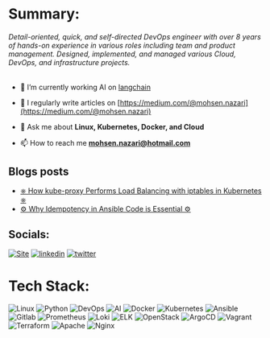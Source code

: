 # Summary:
###### Detail-oriented, quick, and self-directed DevOps engineer with over 8 years of hands-on experience in various roles including team and product management. Designed, implemented, and managed various Cloud, DevOps, and infrastructure projects.

- 🔭 I’m currently working AI on [langchain](https://www.langchain.com/)
- 📝 I regularly write articles on [https://medium.com/@mohsen.nazari](https://medium.com/@mohsen.nazari)

- 💬 Ask me about **Linux, Kubernetes, Docker, and Cloud**

- 📫 How to reach me **mohsen.nazari@hotmail.com**

## Blogs posts
<!-- BLOG-POST-LIST:START -->
- [⎈ How kube-proxy Performs Load Balancing with iptables in Kubernetes ⎈](https://medium.com/@mohsen.nazari/how-kube-proxy-performs-load-balancing-with-iptables-in-kubernetes-c8208ed9cdc8?source=rss-684e1947abac------2)
- [⚙️ Why Idempotency in Ansible Code is Essential ⚙️](https://medium.com/@mohsen.nazari/why-idempotency-in-ansible-code-is-essential-ecba0b7576fb?source=rss-684e1947abac------2)

## Socials:
[![Site](https://img.shields.io/badge/WebSite-0A66C2?style=for-the-badge&logo=kubernetes&logoColor=white)](https://nazari-mohsen.github.io/profile/) 
[![linkedin](https://img.shields.io/badge/linkedin-0A66C2?style=for-the-badge&logo=linkedin&logoColor=white)](https://www.linkedin.com/in/nazari-mohsen) 
[![twitter](https://img.shields.io/badge/medium-1DA1F2?style=for-the-badge&logo=twitter&logoColor=white)](https://medium.com/@mohsen.nazari) 
# Tech Stack:
![Linux](https://img.shields.io/badge/linux-%23D42029?style=for-the-badge&logo=linux&logoColor=white) ![Python](https://img.shields.io/badge/python-%233776AB?style=for-the-badge&logo=python&logoColor=white) ![DevOps](https://img.shields.io/badge/devops-0A66C2?style=for-the-badge&logo=devops&logoColor=white) ![AI](https://img.shields.io/badge/AI-%23000000?style=for-the-badge&logo=ai&logoColor=white) ![Docker](https://img.shields.io/badge/docker-%230db7ed.svg?style=for-the-badge&logo=docker&logoColor=white)  ![Kubernetes](https://img.shields.io/badge/kubernetes-%23326ce5.svg?style=for-the-badge&logo=kubernetes&logoColor=white)  ![Ansible](https://img.shields.io/badge/ansible-%231A1918.svg?style=for-the-badge&logo=ansible&logoColor=white)  ![Gitlab](https://img.shields.io/badge/Gitlab-%235835CC.svg?style=for-the-badge&logo=gitlab&logoColor=white)  ![Prometheus](https://img.shields.io/badge/Prometheus-%23D42029?style=for-the-badge&logo=Prometheus&logoColor=white) ![Loki](https://img.shields.io/badge/loki-%231A1918.svg?style=for-the-badge&logo=loki&logoColor=white) ![ELK](https://img.shields.io/badge/elk-%23009639.svg?style=for-the-badge&logo=elk&logoColor=white) ![OpenStack](https://img.shields.io/badge/OpenStack-%23D42029?style=for-the-badge&logo=OpenStack&logoColor=white) ![ArgoCD](https://img.shields.io/badge/argocd-%23009639.svg?style=for-the-badge&logo=argo&logoColor=white) ![Vagrant](https://img.shields.io/badge/vagrant-%231563FF.svg?style=for-the-badge&logo=vagrant&logoColor=white)  ![Terraform](https://img.shields.io/badge/terraform-%235835CC.svg?style=for-the-badge&logo=terraform&logoColor=white)  ![Apache](https://img.shields.io/badge/apache-%23D42029.svg?style=for-the-badge&logo=apache&logoColor=white)  ![Nginx](https://img.shields.io/badge/nginx-%23009639.svg?style=for-the-badge&logo=nginx&logoColor=white)   

<!--# GitHub Stats:-->
<!--![](https://github-readme-stats.vercel.app/api?username=nazari-mohsen&theme=buefy&hide_border=false&include_all_commits=true&count_private=false)-->

<!--![](https://github-readme-stats.vercel.app/api/top-langs/?username=nazari-mohsen&theme=buefy&hide_border=false&include_all_commits=true&count_private=false&layout=compact)-->

<!--[![](https://visitcount.itsvg.in/api?id=AhmadRafiee&icon=0&color=0)](https://visitcount.itsvg.in)-->
